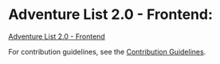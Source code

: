
# Adventure List 2.0 - Frontend:

[Adventure List 2.0 - Frontend](https://github.com/User5678953/adventure-list-frontend)

For contribution guidelines, see the [Contribution Guidelines](CONTRIBUTING.md).
